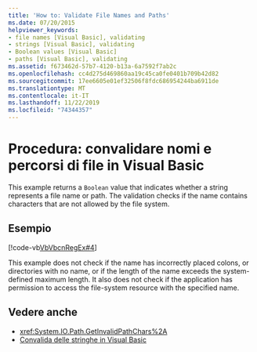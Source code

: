 ```yaml
---
title: 'How to: Validate File Names and Paths'
ms.date: 07/20/2015
helpviewer_keywords:
- file names [Visual Basic], validating
- strings [Visual Basic], validating
- Boolean values [Visual Basic]
- paths [Visual Basic], validating
ms.assetid: f673462d-57b7-4120-b13a-6a7592f7ab2c
ms.openlocfilehash: cc4d275d469860aa19c45ca0fe0401b709b42d82
ms.sourcegitcommit: 17ee6605e01ef32506f8fdc686954244ba6911de
ms.translationtype: MT
ms.contentlocale: it-IT
ms.lasthandoff: 11/22/2019
ms.locfileid: "74344357"
---
```

# <a name="how-to-validate-file-names-and-paths-in-visual-basic"></a>Procedura: convalidare nomi e percorsi di file in Visual Basic
This example returns a `Boolean` value that indicates whether a string represents a file name or path. The validation checks if the name contains characters that are not allowed by the file system.  
  
## <a name="example"></a>Esempio  
 [!code-vb[VbVbcnRegEx#4](~/samples/snippets/visualbasic/VS_Snippets_VBCSharp/VbVbcnRegEx/VB/Class1.vb#4)]  
  
 This example does not check if the name has incorrectly placed colons, or directories with no name, or if the length of the name exceeds the system-defined maximum length. It also does not check if the application has permission to access the file-system resource with the specified name.  
  
## <a name="see-also"></a>Vedere anche

- <xref:System.IO.Path.GetInvalidPathChars%2A>
- [Convalida delle stringhe in Visual Basic](../../../../visual-basic/programming-guide/language-features/strings/validating-strings.md)
